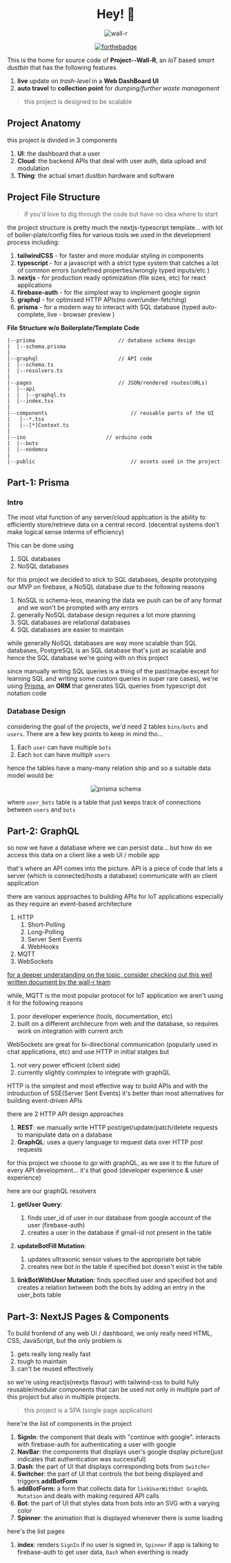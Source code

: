 <div align="center">

# Hey! 👋

![wall-r](/public/LoGo.png)

<div>

[![forthebadge](https://forthebadge.com/images/badges/made-with-typescript.svg)](https://forthebadge.com)

</div>

</div>

This is the home for source code of **Project--Wall-R**, an _IoT_ based _smart dustbin_ that has the following features

1. **live** update on _trash-level_ in a **Web DashBoard UI**
2. **auto travel** to **collection point** for _dumping/further waste management_

> this project is designed to be scalable

## Project Anatomy

this project is divided in 3 components

1. **UI**: the dashboard that a user
2. **Cloud**: the backend APIs that deal with user auth, data upload and modulation
3. **Thing**: the actual smart dustbin hardware and software

## Project File Structure

> if you'd love to dig through the code but have no idea where to start

the project structure is pretty much the nextjs-typescript template... with lot of boiler-plate/config files for various tools we used in the development process including:

1. **tailwindCSS** - for faster and more modular styling in components
2. **typescript** - for a javascript with a strict type system that catches a lot of common errors (undefined properties/wrongly typed inputs/etc )
3. **nextjs** - for production ready optimization (file sizes, etc) for react applications
4. **firebase-auth** - for the simplest way to implement google signin
5. **graphql** - for optimised HTTP APIs(no over/under-fetching)
6. **prisma** - for a modern way to interact with SQL database (typed auto-complete, live - browser preview )

**File Structure w/o Boilerplate/Template Code**

```
|--prisma							// database schema design
|  |--schema.prisma
|
|--graphql							// API code
|  |--schema.ts
|  |--resolvers.ts
|
|--pages							// JSON/rendered routes(URLs)
|  |--api
|  |  |--graphql.ts
|  |--index.tsx
|
|--components							// reusable parts of the UI
|   |--*.tsx
|   |--[*]Context.ts
|
|--ino							// arduino code
|  |--bots
|  |--nodemcu
|
|--public								// assets used in the project
```

## Part-1: Prisma

### Intro

The most vital function of any server/cloud application is the ability to efficiently store/retrieve data on a central record. (decentral systems don't make logical sense interms of efficiency)

This can be done using

1. SQL databases
2. NoSQL databases

for this project we decided to stick to SQL databases, despite prototyping our MVP on firebase, a NoSQL database due to the following reasons

1. NoSQL is schema-less, meaning the data we push can be of any format and we won't be prompted with any errors
2. generally NoSQL database design requires a lot more planning
3. SQL databases are relational databases
4. SQL databases are easier to maintain

while generally NoSQL databases are way more scalable than SQL databases, PostgreSQL is an SQL database that's just as scalable and hence the SQL database we're going with on this project

since manually writing SQL queries is a thing of the past(maybe except for learning SQL and writing some custom queries in super rare cases), we're using [Prisma](https://www.prisma.io/), an **ORM** that generates SQL queries from typescript dot notation code

### Database Design

considering the goal of the projects, we'd need 2 tables `bins/bots` and `users`. There are a few key points to keep in mind tho...

1. Each `user` can have multiple `bots`
2. Each `bot` can have multiplr `users`

hence the tables have a many-many relation ship and so a suitable data model would be:

<div align="center">

![prisma schema](/public/dbschema.png)

</div>

where `user_bots` table is a table that just keeps track of connections between `users` and `bots`

## Part-2: GraphQL

so now we have a database where we can persist data... but how do we access this data on a client like a web UI / mobile app

that's where an API comes into the picture. API is a piece of code that lets a server (which is connected/hosts a database) communicate with an client application

there are various approaches to building APIs for IoT applications especially as they require an event-based architecture

1. HTTP
   1. Short-Polling
   2. Long-Polling
   3. Server Sent Events
   4. WebHooks
2. MQTT
3. WebSockets

[for a deeper understanding on the topic, consider checking out this well written document by the wall-r team](https://lucidmach.notion.site/lucidmach/WALL-R-Waste-Allocation-Load-Lifter-Real-a99120e1aa8c410faf455ecd6cd3bd31)

while, MQTT is the most popular protocol for IoT application we aren't using it for the following reasons

1. poor developer experience (tools, documentation, etc)
2. built on a different architecure from web and the database, so requires work on integration with current arch

WebSockets are great for bi-directional communication (popularly used in chat applications, etc) and use HTTP in initial statges but

1. not very power efficient (client side)
2. currently slightly commplex to integrate with graphQL

HTTP is the simplest and most effective way to build APIs and with the introduction of SSE(Server Sent Events) it's better than most alternatives for building event-driven APIs

there are 2 HTTP API design approaches

1. **REST**: we manually write HTTP post/get/update/patch/delete requests to manipulate data on a database
2. **GraphQL**: uses a query language to request data over HTTP post requests

for this project we choose to go with graphQL, as we see it to the future of every API development... it's that good (developer experience & user experience)

here are our graphQL resolvers

1. **getUser Query**:

   1. finds user_id of user in our database from google account of the user (firebase-auth)
   2. creates a user in the database if gmail-id not present in the table

2. **updateBotFill Mutation**:

   1. updates ultrasonic sensor values to the appropriate bot table
   2. creates new bot in the table if specified bot doesn't exist in the table

3. **linkBotWithUser Mutation**: finds specified user and specified bot and creates a relation between both the bots by adding an entry in the user_bots table

## Part-3: NextJS Pages & Components

To build frontend of any web UI / dashboard, we only really need HTML, CSS, JavaScript, but the only problem is

1. gets really long really fast
2. tough to maintain
3. can't be reused effectively

so we're using reactjs(nextjs flavour) with tailwind-css to build fully reusable/modular components that can be used not only in multiple part of this project but also in multiple projects.

> this project is a SPA (single page application)

here're the list of components in the project

1. **SignIn**: the component that deals with "continue with google". interacts with firebase-auth for authenticating a user with google
2. **NavBar**: the components that displays user's google display picture(just indicates that authentication was successful)
3. **Dash**: the part of UI that displays corresponding bots from `Switcher`
4. **Switcher**: the part of UI that controls the bot being displayed and triggers **addBotForm**
5. **addBotForm**: a form that collects data for `linkUserWithBot GraphQL Mutation` and deals with making required API calls
6. **Bot**: the part of UI that styles data from bots into an SVG with a varying color
7. **Spinner**: the animation that is displayed whenever there is some loading

here's the list pages

1. **index**: renders `SignIn` if no user is signed in, `Spinner` if app is talking to firebase-auth to get user data, `Dash` when everthing is ready
